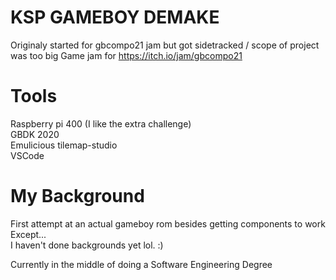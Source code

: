 # KSP GAMEBOY DEMAKE
Originaly started for gbcompo21 jam but got sidetracked / scope of project was too big
Game jam for https://itch.io/jam/gbcompo21

# Tools
Raspberry pi 400 (I like the extra challenge)  
GBDK 2020  
Emulicious
tilemap-studio  
VSCode  


# My Background
First attempt at an actual gameboy rom besides getting components to work
Except...  
I haven't done backgrounds yet lol. :)  
  
Currently in the middle of doing a Software Engineering Degree
